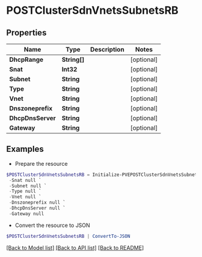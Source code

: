# POSTClusterSdnVnetsSubnetsRB
## Properties

Name | Type | Description | Notes
------------ | ------------- | ------------- | -------------
**DhcpRange** | **String[]** |  | [optional] 
**Snat** | **Int32** |  | [optional] 
**Subnet** | **String** |  | [optional] 
**Type** | **String** |  | [optional] 
**Vnet** | **String** |  | [optional] 
**Dnszoneprefix** | **String** |  | [optional] 
**DhcpDnsServer** | **String** |  | [optional] 
**Gateway** | **String** |  | [optional] 

## Examples

- Prepare the resource
```powershell
$POSTClusterSdnVnetsSubnetsRB = Initialize-PVEPOSTClusterSdnVnetsSubnetsRB  -DhcpRange null `
 -Snat null `
 -Subnet null `
 -Type null `
 -Vnet null `
 -Dnszoneprefix null `
 -DhcpDnsServer null `
 -Gateway null
```

- Convert the resource to JSON
```powershell
$POSTClusterSdnVnetsSubnetsRB | ConvertTo-JSON
```

[[Back to Model list]](../README.md#documentation-for-models) [[Back to API list]](../README.md#documentation-for-api-endpoints) [[Back to README]](../README.md)

